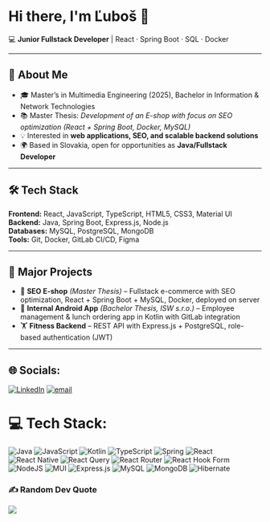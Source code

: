 # Hi there, I'm Ľuboš 👋

💻 **Junior Fullstack Developer** | React · Spring Boot · SQL · Docker  

---

## 🚀 About Me
- 🎓 Master’s in Multimedia Engineering (2025), Bachelor in Information & Network Technologies  
- 📚 Master Thesis: *Development of an E-shop with focus on SEO optimization (React + Spring Boot, Docker, MySQL)*  
- 💡 Interested in **web applications, SEO, and scalable backend solutions**  
- 🌍 Based in Slovakia, open for opportunities as **Java/Fullstack Developer**  

---

## 🛠️ Tech Stack
**Frontend:** React, JavaScript, TypeScript, HTML5, CSS3, Material UI  
**Backend:** Java, Spring Boot, Express.js, Node.js  
**Databases:** MySQL, PostgreSQL, MongoDB  
**Tools:** Git, Docker, GitLab CI/CD, Figma  

---

## 🔑 Major Projects
- 🛒 **SEO E-shop** *(Master Thesis)* – Fullstack e-commerce with SEO optimization, React + Spring Boot + MySQL, Docker, deployed on server  
- 📱 **Internal Android App** *(Bachelor Thesis, ISW s.r.o.)* – Employee management & lunch ordering app in Kotlin with GitLab integration  
- 🏋️ **Fitness Backend** – REST API with Express.js + PostgreSQL, role-based authentication (JWT)  

---


## 🌐 Socials:
[![LinkedIn](https://img.shields.io/badge/LinkedIn-%230077B5.svg?logo=linkedin&logoColor=white)](https://linkedin.com/in/https://www.linkedin.com/in/lubos-janoscik) [![email](https://img.shields.io/badge/Email-D14836?logo=gmail&logoColor=white)](mailto:lubosjanoscik@gmail.com) 

# 💻 Tech Stack:
![Java](https://img.shields.io/badge/java-%23ED8B00.svg?style=for-the-badge&logo=openjdk&logoColor=white) ![JavaScript](https://img.shields.io/badge/javascript-%23323330.svg?style=for-the-badge&logo=javascript&logoColor=%23F7DF1E) ![Kotlin](https://img.shields.io/badge/kotlin-%237F52FF.svg?style=for-the-badge&logo=kotlin&logoColor=white) ![TypeScript](https://img.shields.io/badge/typescript-%23007ACC.svg?style=for-the-badge&logo=typescript&logoColor=white) ![Spring](https://img.shields.io/badge/spring-%236DB33F.svg?style=for-the-badge&logo=spring&logoColor=white) ![React](https://img.shields.io/badge/react-%2320232a.svg?style=for-the-badge&logo=react&logoColor=%2361DAFB) ![React Native](https://img.shields.io/badge/react_native-%2320232a.svg?style=for-the-badge&logo=react&logoColor=%2361DAFB) ![React Query](https://img.shields.io/badge/-React%20Query-FF4154?style=for-the-badge&logo=react%20query&logoColor=white) ![React Router](https://img.shields.io/badge/React_Router-CA4245?style=for-the-badge&logo=react-router&logoColor=white) ![React Hook Form](https://img.shields.io/badge/React%20Hook%20Form-%23EC5990.svg?style=for-the-badge&logo=reacthookform&logoColor=white) ![NodeJS](https://img.shields.io/badge/node.js-6DA55F?style=for-the-badge&logo=node.js&logoColor=white) ![MUI](https://img.shields.io/badge/MUI-%230081CB.svg?style=for-the-badge&logo=mui&logoColor=white) ![Express.js](https://img.shields.io/badge/express.js-%23404d59.svg?style=for-the-badge&logo=express&logoColor=%2361DAFB) ![MySQL](https://img.shields.io/badge/mysql-4479A1.svg?style=for-the-badge&logo=mysql&logoColor=white) ![MongoDB](https://img.shields.io/badge/MongoDB-%234ea94b.svg?style=for-the-badge&logo=mongodb&logoColor=white) ![Hibernate](https://img.shields.io/badge/Hibernate-59666C?style=for-the-badge&logo=Hibernate&logoColor=white)
<!--
# 📊 GitHub Stats:
![](https://github-readme-stats.vercel.app/api?username=SalazarSK&theme=codeSTACKr&hide_border=false&include_all_commits=true&count_private=true)<br/>
![](https://nirzak-streak-stats.vercel.app/?user=SalazarSK&theme=codeSTACKr&hide_border=false)<br/>
![](https://github-readme-stats.vercel.app/api/top-langs/?username=SalazarSK&theme=codeSTACKr&hide_border=false&include_all_commits=true&count_private=true&layout=compact)
-->
### ✍️ Random Dev Quote
![](https://quotes-github-readme.vercel.app/api?type=horizontal&theme=radical)

<!-- Proudly created with GPRM ( https://gprm.itsvg.in ) -->
